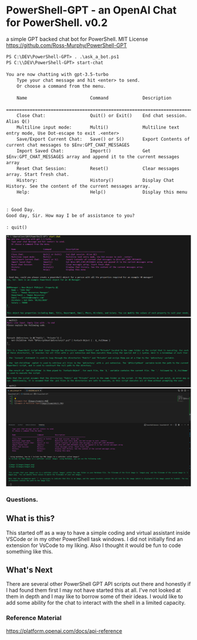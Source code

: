 # PowerShell-GPT - an OpenAI Chat for PowerShell. v0.2
a simple GPT backed chat bot for PowerShell.
MIT License 
https://github.com/Ross-Murphy/PowerShell-GPT



```
PS C:\DEV\PowerShell-GPT> . .\ask_a_bot.ps1
PS C:\\DEV\PowerShell-GPT> start-chat

You are now chatting with gpt-3.5-turbo
    Type your chat message and hit <enter> to send.
    Or choose a command from the menu.

    Name                        Command             Description
    ==================================================================================
    Close Chat:                 Quit() or Exit()    End chat session. Alias Q()
    Multiline input mode:       Multi()             Multiline text entry mode, Use Dot-escape to exit .<enter>
    Save/Export Current Chat:   Save() or S()       Export Contents of current chat messages to $Env:GPT_CHAT_MESSAGES
    Import Saved Chat:          Import()            Get $Env:GPT_CHAT_MESSAGES array and append it to the current messages array
    Reset Chat Session:         Reset()             Clear messages array. Start fresh chat.
    History:                    History()           Display Chat History. See the content of the current messages array.
    Help:                       Help()              Display this menu


: Good Day.         
Good day, Sir. How may I be of assistance to you?

: quit()

```

![Example Chat ](images/Example1.PNG)
![Example of Multiline Input](images/ExampleMulti.PNG)
![Very handy in vscode](images/vscode.PNG)


### Questions.

What is this?
---
This started off as a way to have a simple coding and virtual assistant inside VSCode or in my other PowerShell task windows. 
I did not initially find an extension for VsCode to my liking. Also I thought it would be fun to code something like this. 

What's Next
---
There are several other PowerShell GPT API scripts out there and honestly if I had found them first I may not have started this at all. I've not looked at them in depth and I may like to borrow some of their ideas.
I would like to add some ability for the chat to interact with the shell in a limited capacity. 




### Reference Material
https://platform.openai.com/docs/api-reference
